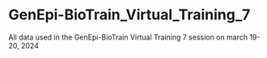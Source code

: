 # GenEpi-BioTrain_Virtual_Training_7
All data used in the GenEpi-BioTrain Virtual Training 7 session on march 19-20, 2024
